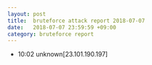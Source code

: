 ```yaml
---
layout: post
title:  bruteforce attack report 2018-07-07
date:   2018-07-07 23:59:59 +09:00
category: bruteforce report
---
```


* 10:02 unknown[23.101.190.197]
